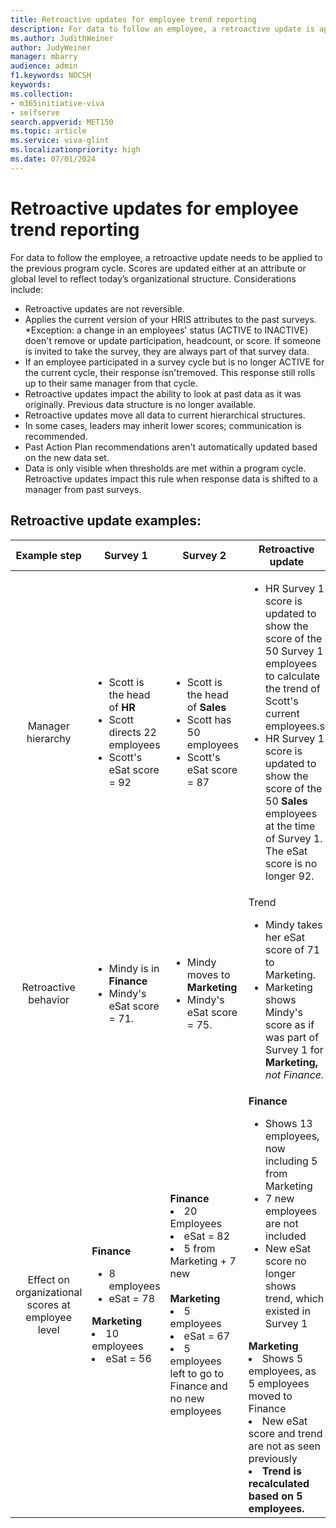 ```yaml
---
title: Retroactive updates for employee trend reporting
description: For data to follow an employee, a retroactive update is applied to the previous survey. 
ms.author: JudithWeiner
author: JudyWeiner
manager: mbarry
audience: admin
f1.keywords: NOCSH
keywords: 
ms.collection:  
- m365initiative-viva
- selfserve 
search.appverid: MET150 
ms.topic: article
ms.service: viva-glint
ms.localizationpriority: high
ms.date: 07/01/2024
---
```


# Retroactive updates for employee trend reporting

For data to follow the employee, a retroactive update needs to be applied to the previous program cycle. Scores are updated either at an attribute or global level to reflect today’s organizational structure. Considerations include:
 - Retroactive updates are not reversible.
 - Applies the current version of your HRIS attributes to the past surveys. *Exception: a change in an employees' status (ACTIVE to INACTIVE) doen't remove or update participation, headcount, or score. If someone is invited to take the survey, they are always part of that survey data.
- If an employee participated in a survey cycle but is no longer ACTIVE for the current cycle, their response isn'tremoved. This 
response still rolls up to their same manager from that cycle. 
- Retroactive updates impact the ability to look at past data as it was originally. Previous data structure is no longer available.
- Retroactive updates move all data to current hierarchical structures.  
- In some cases, leaders may inherit lower scores; communication is recommended.
- Past Action Plan recommendations aren't automatically updated based on the new data set.
- Data is only visible when thresholds are met within a program cycle. Retroactive updates impact this rule when response data is shifted to a manager from past surveys.

## Retroactive update examples:

|Example step|Survey 1| Survey 2|Retroactive update|
|:-------:|---------|------------|--------------|
|Manager hierarchy| <ul><li>Scott is the head of **HR**<li>Scott directs 22 employees<li> Scott's eSat score = 92</ul>|<ul><li>Scott is the head of **Sales**<li>Scott has 50 employees<li>Scott's eSat score = 87</ul>|<ul><li>HR Survey 1 score is updated to show the score of the 50 Survey 1 employees to calculate the trend of Scott's current employees.s<li>HR Survey 1 score is updated to show the score of the 50 **Sales** employees at the time of Survey 1. The eSat score is no longer 92.</ul>|
|Retroactive behavior|<ul><li>Mindy is in **Finance**<li>Mindy's eSat score = 71.</ul>|<ul><li>Mindy moves to **Marketing**<li>Mindy's eSat score = 75.</ul>|Trend <ul><li>Mindy takes her eSat score of 71 to Marketing.<li>Marketing shows Mindy's score as if was part of Survey 1 for **Marketing,** *not Finance.*</ul>|
|Effect on organizational scores at employee level|**Finance** <ul><li>8 employees <li>eSat = 78 </ul> **Marketing** <li> 10 employees <li>eSat = 56</ul>|**Finance** <li>20 Employees <li>eSat = 82<li>5 from Marketing + 7 new<br> </ul><br> **Marketing** <li>5 employees<li>eSat = 67 <li> 5 employees left to go to Finance and no new employees </ul> | **Finance** <ul><li>Shows 13 employees, now including 5 from Marketing <li>7 new employees are not included<li>New eSat score no longer shows trend, which existed in Survey 1 </ul> **Marketing**<li>Shows 5 employees, as 5 employees moved to Finance<li>New eSat score and trend are not as seen previously  <li> **Trend is recalculated based on 5 employees.** </ul>|

